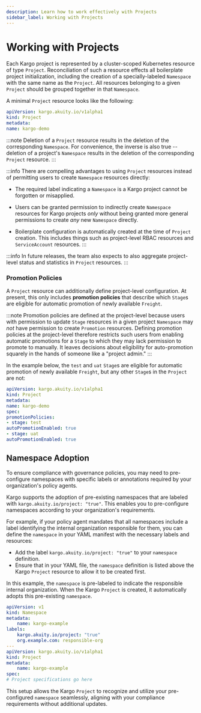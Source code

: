 ```yaml
---
description: Learn how to work effectively with Projects
sidebar_label: Working with Projects
---
```


# Working with Projects

Each Kargo project is represented by a cluster-scoped Kubernetes resource of
type `Project`. Reconciliation of such a resource effects all boilerplate
project initialization, including the creation of a specially-labeled
`Namespace` with the same name as the `Project`. All resources belonging to a
given `Project` should be grouped together in that `Namespace`.

A minimal `Project` resource looks like the following:

```yaml
apiVersion: kargo.akuity.io/v1alpha1
kind: Project
metadata:
name: kargo-demo
```

:::note
Deletion of a `Project` resource results in the deletion of the corresponding
`Namespace`. For convenience, the inverse is also true -- deletion of a
project's `Namespace` results in the deletion of the corresponding `Project`
resource.
:::

:::info
There are compelling advantages to using `Project` resources instead of
permitting users to create `Namespace` resources directly:

* The required label indicating a `Namespace` is a Kargo project cannot be
forgotten or misapplied.

* Users can be granted permission to indirectly create `Namespace` resources for
Kargo projects _only_ without being granted more general permissions to create
_any_ new `Namespace` directly.

* Boilerplate configuration is automatically created at the time of `Project`
creation. This includes things such as project-level RBAC resources and
`ServiceAccount` resources.
:::

:::info
In future releases, the team also expects to also aggregate project-level status
and statistics in `Project` resources.
:::

### Promotion Policies

A `Project` resource can additionally define project-level configuration. At
present, this only includes **promotion policies** that describe which `Stage`s
are eligible for automatic promotion of newly available `Freight`.

:::note
Promotion policies are defined at the project-level because users with
permission to update `Stage` resources in a given project `Namespace` may _not_
have permission to create `Promotion` resources. Defining promotion policies at
the project-level therefore restricts such users from enabling automatic
promotions for a `Stage` to which they may lack permission to promote to
manually. It leaves decisions about eligibility for auto-promotion squarely in
the hands of someone like a "project admin."
:::

In the example below, the `test` and `uat` `Stage`s are eligible for automatic
promotion of newly available `Freight`, but any other `Stage`s in the `Project`
are not:

```yaml
apiVersion: kargo.akuity.io/v1alpha1
kind: Project
metadata:
name: kargo-demo
spec:
promotionPolicies:
- stage: test
autoPromotionEnabled: true
- stage: uat
autoPromotionEnabled: true
```

## Namespace Adoption

To ensure compliance with governance policies, you may need
to pre-configure namespaces with specific labels or annotations
required by your organization's policy agents.

Kargo supports the adoption of pre-existing namespaces that are
labeled with `kargo.akuity.io/project: "true"`. This enables you
to pre-configure namespaces according to your organization's requirements.

For example, if your policy agent mandates that all namespaces include
a label identifying the internal organization responsible for them,
you can define the `namespace` in your YAML manifest with
the necessary labels and resources:

* Add the label `kargo.akuity.io/project: "true"` to your `namespace` definition.
* Ensure that in your YAML file, the `namespace` definition is listed above the
Kargo `Project` resource to allow it to be created first.

In this example, the `namespace` is pre-labeled to indicate the responsible
internal organization. When the Kargo `Project` is created, it automatically
adopts this pre-existing `namespace`.

```yaml
apiVersion: v1
kind: Namespace
metadata:
    name: kargo-example
labels:
    kargo.akuity.io/project: "true"
    org.example.com: responsible-org
---
apiVersion: kargo.akuity.io/v1alpha1
kind: Project
metadata:
    name: kargo-example
spec:
# Project specifications go here
```

This setup allows the Kargo `Project` to recognize and utilize your pre-configured `namespace` seamlessly, aligning with your compliance requirements without additional updates.
